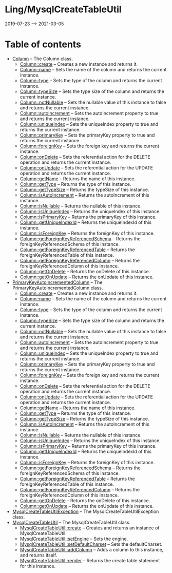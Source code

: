Ling/MysqlCreateTableUtil
================
2019-07-23 --> 2021-03-05




Table of contents
===========

- [Column](https://github.com/lingtalfi/MysqlCreateTableUtil/blob/master/doc/api/Ling/MysqlCreateTableUtil/Column/Column.md) &ndash; The Column class.
    - [Column::create](https://github.com/lingtalfi/MysqlCreateTableUtil/blob/master/doc/api/Ling/MysqlCreateTableUtil/Column/Column/create.md) &ndash; Creates a new instance and returns it.
    - [Column::name](https://github.com/lingtalfi/MysqlCreateTableUtil/blob/master/doc/api/Ling/MysqlCreateTableUtil/Column/Column/name.md) &ndash; Sets the name of the column and returns the current instance.
    - [Column::type](https://github.com/lingtalfi/MysqlCreateTableUtil/blob/master/doc/api/Ling/MysqlCreateTableUtil/Column/Column/type.md) &ndash; Sets the type of the column and returns the current instance.
    - [Column::typeSize](https://github.com/lingtalfi/MysqlCreateTableUtil/blob/master/doc/api/Ling/MysqlCreateTableUtil/Column/Column/typeSize.md) &ndash; Sets the type size of the column and returns the current instance.
    - [Column::notNullable](https://github.com/lingtalfi/MysqlCreateTableUtil/blob/master/doc/api/Ling/MysqlCreateTableUtil/Column/Column/notNullable.md) &ndash; Sets the nullable value of this instance to false and returns the current instance.
    - [Column::autoIncrement](https://github.com/lingtalfi/MysqlCreateTableUtil/blob/master/doc/api/Ling/MysqlCreateTableUtil/Column/Column/autoIncrement.md) &ndash; Sets the autoIncrement property to true and returns the current instance.
    - [Column::uniqueIndex](https://github.com/lingtalfi/MysqlCreateTableUtil/blob/master/doc/api/Ling/MysqlCreateTableUtil/Column/Column/uniqueIndex.md) &ndash; Sets the uniqueIndex property to true and returns the current instance.
    - [Column::primaryKey](https://github.com/lingtalfi/MysqlCreateTableUtil/blob/master/doc/api/Ling/MysqlCreateTableUtil/Column/Column/primaryKey.md) &ndash; Sets the primaryKey property to true and returns the current instance.
    - [Column::foreignKey](https://github.com/lingtalfi/MysqlCreateTableUtil/blob/master/doc/api/Ling/MysqlCreateTableUtil/Column/Column/foreignKey.md) &ndash; Sets the foreign key and returns the current instance.
    - [Column::onDelete](https://github.com/lingtalfi/MysqlCreateTableUtil/blob/master/doc/api/Ling/MysqlCreateTableUtil/Column/Column/onDelete.md) &ndash; Sets the referential action for the DELETE operation and returns the current instance.
    - [Column::onUpdate](https://github.com/lingtalfi/MysqlCreateTableUtil/blob/master/doc/api/Ling/MysqlCreateTableUtil/Column/Column/onUpdate.md) &ndash; Sets the referential action for the UPDATE operation and returns the current instance.
    - [Column::getName](https://github.com/lingtalfi/MysqlCreateTableUtil/blob/master/doc/api/Ling/MysqlCreateTableUtil/Column/Column/getName.md) &ndash; Returns the name of this instance.
    - [Column::getType](https://github.com/lingtalfi/MysqlCreateTableUtil/blob/master/doc/api/Ling/MysqlCreateTableUtil/Column/Column/getType.md) &ndash; Returns the type of this instance.
    - [Column::getTypeSize](https://github.com/lingtalfi/MysqlCreateTableUtil/blob/master/doc/api/Ling/MysqlCreateTableUtil/Column/Column/getTypeSize.md) &ndash; Returns the typeSize of this instance.
    - [Column::isAutoIncrement](https://github.com/lingtalfi/MysqlCreateTableUtil/blob/master/doc/api/Ling/MysqlCreateTableUtil/Column/Column/isAutoIncrement.md) &ndash; Returns the autoIncrement of this instance.
    - [Column::isNullable](https://github.com/lingtalfi/MysqlCreateTableUtil/blob/master/doc/api/Ling/MysqlCreateTableUtil/Column/Column/isNullable.md) &ndash; Returns the nullable of this instance.
    - [Column::isUniqueIndex](https://github.com/lingtalfi/MysqlCreateTableUtil/blob/master/doc/api/Ling/MysqlCreateTableUtil/Column/Column/isUniqueIndex.md) &ndash; Returns the uniqueIndex of this instance.
    - [Column::isPrimaryKey](https://github.com/lingtalfi/MysqlCreateTableUtil/blob/master/doc/api/Ling/MysqlCreateTableUtil/Column/Column/isPrimaryKey.md) &ndash; Returns the primaryKey of this instance.
    - [Column::getUniqueIndexId](https://github.com/lingtalfi/MysqlCreateTableUtil/blob/master/doc/api/Ling/MysqlCreateTableUtil/Column/Column/getUniqueIndexId.md) &ndash; Returns the uniqueIndexId of this instance.
    - [Column::isForeignKey](https://github.com/lingtalfi/MysqlCreateTableUtil/blob/master/doc/api/Ling/MysqlCreateTableUtil/Column/Column/isForeignKey.md) &ndash; Returns the foreignKey of this instance.
    - [Column::getForeignKeyReferencedSchema](https://github.com/lingtalfi/MysqlCreateTableUtil/blob/master/doc/api/Ling/MysqlCreateTableUtil/Column/Column/getForeignKeyReferencedSchema.md) &ndash; Returns the foreignKeyReferencedSchema of this instance.
    - [Column::getForeignKeyReferencedTable](https://github.com/lingtalfi/MysqlCreateTableUtil/blob/master/doc/api/Ling/MysqlCreateTableUtil/Column/Column/getForeignKeyReferencedTable.md) &ndash; Returns the foreignKeyReferencedTable of this instance.
    - [Column::getForeignKeyReferencedColumn](https://github.com/lingtalfi/MysqlCreateTableUtil/blob/master/doc/api/Ling/MysqlCreateTableUtil/Column/Column/getForeignKeyReferencedColumn.md) &ndash; Returns the foreignKeyReferencedColumn of this instance.
    - [Column::getOnDelete](https://github.com/lingtalfi/MysqlCreateTableUtil/blob/master/doc/api/Ling/MysqlCreateTableUtil/Column/Column/getOnDelete.md) &ndash; Returns the onDelete of this instance.
    - [Column::getOnUpdate](https://github.com/lingtalfi/MysqlCreateTableUtil/blob/master/doc/api/Ling/MysqlCreateTableUtil/Column/Column/getOnUpdate.md) &ndash; Returns the onUpdate of this instance.
- [PrimaryKeyAutoIncrementedColumn](https://github.com/lingtalfi/MysqlCreateTableUtil/blob/master/doc/api/Ling/MysqlCreateTableUtil/Column/PrimaryKeyAutoIncrementedColumn.md) &ndash; The PrimaryKeyAutoIncrementedColumn class.
    - [Column::create](https://github.com/lingtalfi/MysqlCreateTableUtil/blob/master/doc/api/Ling/MysqlCreateTableUtil/Column/Column/create.md) &ndash; Creates a new instance and returns it.
    - [Column::name](https://github.com/lingtalfi/MysqlCreateTableUtil/blob/master/doc/api/Ling/MysqlCreateTableUtil/Column/Column/name.md) &ndash; Sets the name of the column and returns the current instance.
    - [Column::type](https://github.com/lingtalfi/MysqlCreateTableUtil/blob/master/doc/api/Ling/MysqlCreateTableUtil/Column/Column/type.md) &ndash; Sets the type of the column and returns the current instance.
    - [Column::typeSize](https://github.com/lingtalfi/MysqlCreateTableUtil/blob/master/doc/api/Ling/MysqlCreateTableUtil/Column/Column/typeSize.md) &ndash; Sets the type size of the column and returns the current instance.
    - [Column::notNullable](https://github.com/lingtalfi/MysqlCreateTableUtil/blob/master/doc/api/Ling/MysqlCreateTableUtil/Column/Column/notNullable.md) &ndash; Sets the nullable value of this instance to false and returns the current instance.
    - [Column::autoIncrement](https://github.com/lingtalfi/MysqlCreateTableUtil/blob/master/doc/api/Ling/MysqlCreateTableUtil/Column/Column/autoIncrement.md) &ndash; Sets the autoIncrement property to true and returns the current instance.
    - [Column::uniqueIndex](https://github.com/lingtalfi/MysqlCreateTableUtil/blob/master/doc/api/Ling/MysqlCreateTableUtil/Column/Column/uniqueIndex.md) &ndash; Sets the uniqueIndex property to true and returns the current instance.
    - [Column::primaryKey](https://github.com/lingtalfi/MysqlCreateTableUtil/blob/master/doc/api/Ling/MysqlCreateTableUtil/Column/Column/primaryKey.md) &ndash; Sets the primaryKey property to true and returns the current instance.
    - [Column::foreignKey](https://github.com/lingtalfi/MysqlCreateTableUtil/blob/master/doc/api/Ling/MysqlCreateTableUtil/Column/Column/foreignKey.md) &ndash; Sets the foreign key and returns the current instance.
    - [Column::onDelete](https://github.com/lingtalfi/MysqlCreateTableUtil/blob/master/doc/api/Ling/MysqlCreateTableUtil/Column/Column/onDelete.md) &ndash; Sets the referential action for the DELETE operation and returns the current instance.
    - [Column::onUpdate](https://github.com/lingtalfi/MysqlCreateTableUtil/blob/master/doc/api/Ling/MysqlCreateTableUtil/Column/Column/onUpdate.md) &ndash; Sets the referential action for the UPDATE operation and returns the current instance.
    - [Column::getName](https://github.com/lingtalfi/MysqlCreateTableUtil/blob/master/doc/api/Ling/MysqlCreateTableUtil/Column/Column/getName.md) &ndash; Returns the name of this instance.
    - [Column::getType](https://github.com/lingtalfi/MysqlCreateTableUtil/blob/master/doc/api/Ling/MysqlCreateTableUtil/Column/Column/getType.md) &ndash; Returns the type of this instance.
    - [Column::getTypeSize](https://github.com/lingtalfi/MysqlCreateTableUtil/blob/master/doc/api/Ling/MysqlCreateTableUtil/Column/Column/getTypeSize.md) &ndash; Returns the typeSize of this instance.
    - [Column::isAutoIncrement](https://github.com/lingtalfi/MysqlCreateTableUtil/blob/master/doc/api/Ling/MysqlCreateTableUtil/Column/Column/isAutoIncrement.md) &ndash; Returns the autoIncrement of this instance.
    - [Column::isNullable](https://github.com/lingtalfi/MysqlCreateTableUtil/blob/master/doc/api/Ling/MysqlCreateTableUtil/Column/Column/isNullable.md) &ndash; Returns the nullable of this instance.
    - [Column::isUniqueIndex](https://github.com/lingtalfi/MysqlCreateTableUtil/blob/master/doc/api/Ling/MysqlCreateTableUtil/Column/Column/isUniqueIndex.md) &ndash; Returns the uniqueIndex of this instance.
    - [Column::isPrimaryKey](https://github.com/lingtalfi/MysqlCreateTableUtil/blob/master/doc/api/Ling/MysqlCreateTableUtil/Column/Column/isPrimaryKey.md) &ndash; Returns the primaryKey of this instance.
    - [Column::getUniqueIndexId](https://github.com/lingtalfi/MysqlCreateTableUtil/blob/master/doc/api/Ling/MysqlCreateTableUtil/Column/Column/getUniqueIndexId.md) &ndash; Returns the uniqueIndexId of this instance.
    - [Column::isForeignKey](https://github.com/lingtalfi/MysqlCreateTableUtil/blob/master/doc/api/Ling/MysqlCreateTableUtil/Column/Column/isForeignKey.md) &ndash; Returns the foreignKey of this instance.
    - [Column::getForeignKeyReferencedSchema](https://github.com/lingtalfi/MysqlCreateTableUtil/blob/master/doc/api/Ling/MysqlCreateTableUtil/Column/Column/getForeignKeyReferencedSchema.md) &ndash; Returns the foreignKeyReferencedSchema of this instance.
    - [Column::getForeignKeyReferencedTable](https://github.com/lingtalfi/MysqlCreateTableUtil/blob/master/doc/api/Ling/MysqlCreateTableUtil/Column/Column/getForeignKeyReferencedTable.md) &ndash; Returns the foreignKeyReferencedTable of this instance.
    - [Column::getForeignKeyReferencedColumn](https://github.com/lingtalfi/MysqlCreateTableUtil/blob/master/doc/api/Ling/MysqlCreateTableUtil/Column/Column/getForeignKeyReferencedColumn.md) &ndash; Returns the foreignKeyReferencedColumn of this instance.
    - [Column::getOnDelete](https://github.com/lingtalfi/MysqlCreateTableUtil/blob/master/doc/api/Ling/MysqlCreateTableUtil/Column/Column/getOnDelete.md) &ndash; Returns the onDelete of this instance.
    - [Column::getOnUpdate](https://github.com/lingtalfi/MysqlCreateTableUtil/blob/master/doc/api/Ling/MysqlCreateTableUtil/Column/Column/getOnUpdate.md) &ndash; Returns the onUpdate of this instance.
- [MysqlCreateTableUtilException](https://github.com/lingtalfi/MysqlCreateTableUtil/blob/master/doc/api/Ling/MysqlCreateTableUtil/Exception/MysqlCreateTableUtilException.md) &ndash; The MysqlCreateTableUtilException class.
- [MysqlCreateTableUtil](https://github.com/lingtalfi/MysqlCreateTableUtil/blob/master/doc/api/Ling/MysqlCreateTableUtil/MysqlCreateTableUtil.md) &ndash; The MysqlCreateTableUtil class.
    - [MysqlCreateTableUtil::create](https://github.com/lingtalfi/MysqlCreateTableUtil/blob/master/doc/api/Ling/MysqlCreateTableUtil/MysqlCreateTableUtil/create.md) &ndash; Creates and returns an instance of MysqlCreateTableUtil.
    - [MysqlCreateTableUtil::setEngine](https://github.com/lingtalfi/MysqlCreateTableUtil/blob/master/doc/api/Ling/MysqlCreateTableUtil/MysqlCreateTableUtil/setEngine.md) &ndash; Sets the engine.
    - [MysqlCreateTableUtil::setDefaultCharset](https://github.com/lingtalfi/MysqlCreateTableUtil/blob/master/doc/api/Ling/MysqlCreateTableUtil/MysqlCreateTableUtil/setDefaultCharset.md) &ndash; Sets the defaultCharset.
    - [MysqlCreateTableUtil::addColumn](https://github.com/lingtalfi/MysqlCreateTableUtil/blob/master/doc/api/Ling/MysqlCreateTableUtil/MysqlCreateTableUtil/addColumn.md) &ndash; Adds a column to this instance, and returns itself.
    - [MysqlCreateTableUtil::render](https://github.com/lingtalfi/MysqlCreateTableUtil/blob/master/doc/api/Ling/MysqlCreateTableUtil/MysqlCreateTableUtil/render.md) &ndash; Returns the create table statement for this instance.




